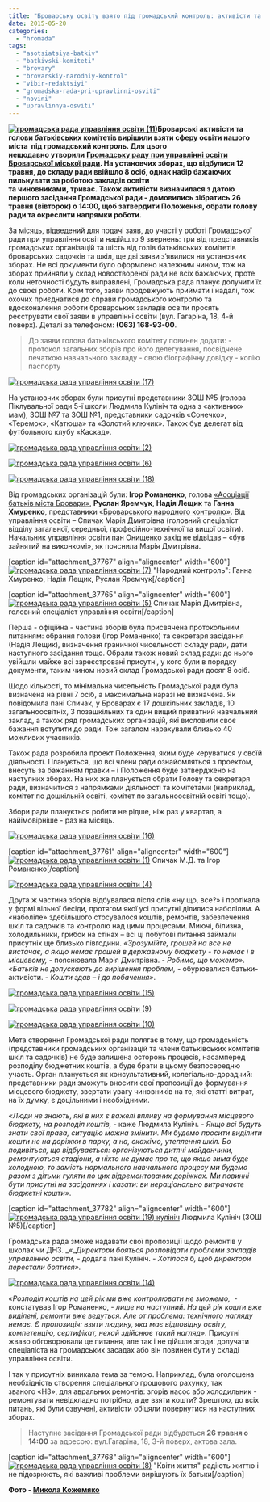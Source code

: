```yaml
---
title: "Броварську освіту взято під громадський контроль: активісти та батьки створили Громадську раду"
date: 2015-05-20
categories: 
  - "hromada"
tags: 
  - "asotsiatsiya-batkiv"
  - "batkivski-komiteti"
  - "brovary"
  - "brovarskiy-narodniy-kontrol"
  - "vibir-redaktsiyi"
  - "gromadska-rada-pri-upravlinni-osviti"
  - "novini"
  - "upravlinnya-osviti"
---
```


**[![громадська рада управління освіти (11)](https://mpz.brovary.org/wp-content/uploads/2015/05/gromadska-rada-upravlinnya-osviti-11.jpg)](https://mpz.brovary.org/wp-content/uploads/2015/05/gromadska-rada-upravlinnya-osviti-11.jpg)Броварські активісти та голови батьківських комітетів вирішили взяти сферу освіти нашого міста  під громадський контроль. Для цього нещодавно утворили** [**Громадську раду при управлінні освіти Броварської міської ради**](https://mpz.brovary.org/pri-upravlinni-osviti-brovarskoyi-miskoyi-radi-stvoryuyut-gromadsku-radu/)**. На установчих зборах, що відбулися 12 травня, до складу ради ввійшло 8 осіб, однак набір бажаючих пильнувати за роботою закладів освіти та чиновниками, триває. Також активісти визначилася з датою першого засідання Громадської ради - домовились зібратись 26 травня (вівторок) о 14:00, щоб затвердити Положення, обрати голову ради та окреслити напрямки роботи.**

За місяць, відведений для подачі заяв, до участі у роботі Громадської ради при управління освіти надійшло 9 звернень: три від представників громадських організацій та шість від голів батьківських комітетів броварських садочків та шкіл, ще дві заяви з’явилися на установчих зборах. Не всі документи було оформлено належним чином, тож на зборах прийняли у склад новоствореної ради не всіх бажаючих, проте коли неточності будуть виправлені, Громадська рада планує долучити їх до своєї роботи. Крім того, заяви продовжують приймати і надалі, тож охочих приєднатися до справи громадського контролю та вдосконалення роботи броварських закладів освіти просять реєструвати свої заяви в управлінні освіти (вул. Гагаріна, 18, 4-й поверх). Деталі за телефоном: **(063) 168-93-00**.

> До заяви голова батьківського комітету повинен додати: - протокол загальних зборів про його делегування, посвідчене печаткою навчального закладу - свою біографічну довідку - копію паспорту

[![громадська рада управління освіти (17)](https://mpz.brovary.org/wp-content/uploads/2015/05/gromadska-rada-upravlinnya-osviti-17.jpg)](https://mpz.brovary.org/wp-content/uploads/2015/05/gromadska-rada-upravlinnya-osviti-17.jpg)

На установчих зборах були присутні представники ЗОШ №5 (голова Піклувальної ради 5-ї школи Людмила Кулініч та одна з «активних» мам), ЗОШ №7 та ЗОШ №1, представники садочків «Сонечко», «Теремок», «Катюша» та «Золотий ключик». Також був делегат від футбольного клубу «Каскад».

[![громадська рада управління освіти (2)](https://mpz.brovary.org/wp-content/uploads/2015/05/gromadska-rada-upravlinnya-osviti-2.jpg)](https://mpz.brovary.org/wp-content/uploads/2015/05/gromadska-rada-upravlinnya-osviti-2.jpg)

[![громадська рада управління освіти (6)](https://mpz.brovary.org/wp-content/uploads/2015/05/gromadska-rada-upravlinnya-osviti-6.jpg)](https://mpz.brovary.org/wp-content/uploads/2015/05/gromadska-rada-upravlinnya-osviti-6.jpg)

[![громадська рада управління освіти (18)](https://mpz.brovary.org/wp-content/uploads/2015/05/gromadska-rada-upravlinnya-osviti-18.jpg)](https://mpz.brovary.org/wp-content/uploads/2015/05/gromadska-rada-upravlinnya-osviti-18.jpg)

Від громадських організацій були: **Ігор Романенко**, голова [«Асоціації батьків міста Бровари»](https://www.facebook.com/groups/607262956074041/?fref=ts), **Руслан Яремчук**, **Надія Лещик** та **Ганна Хмуренко**, представники [«Броварського народного контролю»](http://nk.mybrovary.com/). Від управління освіти – Спичак Марія Дмитрівна (головний спеціаліст відділу загальної, середньої, професійно-технічної та вищої освіти). Начальник управління освіти пан Онищенко захід не відвідав – «був зайнятий на виконкомі», як пояснила Марія Дмитрівна.

\[caption id="attachment\_37767" align="aligncenter" width="600"\][![громадська рада управління освіти (7)](https://mpz.brovary.org/wp-content/uploads/2015/05/gromadska-rada-upravlinnya-osviti-7.jpg)](https://mpz.brovary.org/wp-content/uploads/2015/05/gromadska-rada-upravlinnya-osviti-7.jpg) "Народний контроль": Ганна Хмуренко, Надія Лещик, Руслан Яремчук\[/caption\]

\[caption id="attachment\_37765" align="aligncenter" width="600"\][![громадська рада управління освіти (5)](https://mpz.brovary.org/wp-content/uploads/2015/05/gromadska-rada-upravlinnya-osviti-5.jpg)](https://mpz.brovary.org/wp-content/uploads/2015/05/gromadska-rada-upravlinnya-osviti-5.jpg) Спичак Марія Дмитрівна, головний спеціаліст управління освіти\[/caption\]

Перша - офіційна - частина зборів була присвячена протокольним питанням: обрання голови (Ігор Романенко) та секретаря засідання (Надія Лещик), визначення граничної чисельності складу ради, дати наступного засідання тощо. Обрали також новий склад ради: до нього увійшли майже всі зареєстровані присутні, у кого були в порядку документи, таким чином новий склад Громадської ради досяг 8 осіб.

Щодо кількості, то мінімальна чисельність Громадської ради була визначена на рівні 7 осіб, а максимальна наразі не визначена. Як повідомила пані Спичак, у Броварах є 17 дошкільних закладів, 10 загальноосвітніх, 3 позашкільних та один вищий приватний навчальний заклад, а також ряд громадських організацій, які висловили своє бажання вступити до ради. Тож загалом нарахували близько 40 можливих учасників.

Також рада розробила проект Положення, яким буде керуватися у своїй діяльності. Планується, що всі члени ради ознайомляться з проектом, внесуть за бажанням правки – і Положення буде затверджено на наступних зборах. На них же планується обрати Голову та секретаря ради, визначитися з напрямками діяльності та комітетами (наприклад, комітет по дошкільній освіті, комітет по загальноосвітній освіті тощо).

Збори ради планується робити не рідше, ніж раз у квартал, а найімовірніше - раз на місяць.

[![громадська рада управління освіти (16)](https://mpz.brovary.org/wp-content/uploads/2015/05/gromadska-rada-upravlinnya-osviti-16.jpg)](https://mpz.brovary.org/wp-content/uploads/2015/05/gromadska-rada-upravlinnya-osviti-16.jpg)

\[caption id="attachment\_37761" align="aligncenter" width="600"\][![громадська рада управління освіти (1)](https://mpz.brovary.org/wp-content/uploads/2015/05/gromadska-rada-upravlinnya-osviti-1.jpg)](https://mpz.brovary.org/wp-content/uploads/2015/05/gromadska-rada-upravlinnya-osviti-1.jpg) Спичак М.Д. та Ігор Романенко\[/caption\]

[![громадська рада управління освіти (4)](https://mpz.brovary.org/wp-content/uploads/2015/05/gromadska-rada-upravlinnya-osviti-4.jpg)](https://mpz.brovary.org/wp-content/uploads/2015/05/gromadska-rada-upravlinnya-osviti-4.jpg)

Друга ж частина зборів відбувалася після слів «ну що, все?» і протікала у формі вільної бесіди, протягом якої усі присутні ділилися наболілим. А «наболіле» здебільшого стосувалося коштів, ремонтів, забезпечення шкіл та садочків та контролю над цими процесами. Миючі, білизна, холодильники, грибок на стінах – всі ці побутові питання займали присутніх ще близько півгодини. _«Зрозумійте, грошей на все не вистачає, а якщо немає грошей в державному бюджету - то немає і в місцевому,_ - пояснювала Марія Дмитрівна. - _Робимо, що можемо»_. _«Батьків не допускають до вирішення проблем,_ - обурювалися батьки-активісти. - _Кошти здав – і до побачення»_.

[![громадська рада управління освіти (15)](https://mpz.brovary.org/wp-content/uploads/2015/05/gromadska-rada-upravlinnya-osviti-15.jpg)](https://mpz.brovary.org/wp-content/uploads/2015/05/gromadska-rada-upravlinnya-osviti-15.jpg)

[![громадська рада управління освіти (9)](https://mpz.brovary.org/wp-content/uploads/2015/05/gromadska-rada-upravlinnya-osviti-9.jpg)](https://mpz.brovary.org/wp-content/uploads/2015/05/gromadska-rada-upravlinnya-osviti-9.jpg)

[![громадська рада управління освіти (10)](https://mpz.brovary.org/wp-content/uploads/2015/05/gromadska-rada-upravlinnya-osviti-10.jpg)](https://mpz.brovary.org/wp-content/uploads/2015/05/gromadska-rada-upravlinnya-osviti-10.jpg)

Мета створення Громадської ради полягає в тому, що громадськість (представники громадських організацій та члени батьківських комітетів шкіл та садочків) не буде залишена осторонь процесів, насамперед розподілу бюджетних коштів, а буде брати в цьому безпосередню участь. Орган планується як консультативний, колегіально-дорадчий: представники ради зможуть вносити свої пропозиції до формування місцевого бюджету, звертати увагу чиновників на те, які статті витрат, на їх думку, є доцільними і необхідними.

_«Люди не знають, які в них є важелі впливу на формування місцевого бюджету, на розподіл коштів,_ - каже Людмила Кулініч. - _Якщо всі будуть знати свої права, ситуацію можна змінити. Ми будемо просити виділити кошти не на доріжки в парку, а на, скажімо, утеплення шкіл. Бо подивіться, що відбувається: організуються дитячі майданчики, ремонтуються стадіони, а ніхто не думає про те, що якщо зима буде холодною, то замість нормального навчального процесу ми будемо разом з дітьми гуляти по цих відремонтованих доріжках._ _Ми повинні бути присутні на засіданнях і казати: ви нераціонально витрачаєте бюджетні кошти»_.

\[caption id="attachment\_37782" align="aligncenter" width="600"\][![громадська рада управління освіти (19) кулініч](https://mpz.brovary.org/wp-content/uploads/2015/05/DSC_8809.jpg)](https://mpz.brovary.org/wp-content/uploads/2015/05/DSC_8809.jpg) Людмила Кулініч (ЗОШ №5)\[/caption\]

Громадська рада зможе надавати свої пропозиції щодо ремонтів у школах чи ДНЗ. _«__Директори бояться розповідати проблеми закладів управлінню освіти, -_ додала пані Кулініч. _- Хотілося б, щоб директори перестали боятися»._

[![громадська рада управління освіти (14)](https://mpz.brovary.org/wp-content/uploads/2015/05/gromadska-rada-upravlinnya-osviti-14.jpg)](https://mpz.brovary.org/wp-content/uploads/2015/05/gromadska-rada-upravlinnya-osviti-14.jpg)

_«Розподіл коштів на цей рік ми вже контролювати не зможемо,_  - констатував Ігор Романенко, - _лише на наступний. На цей рік кошти вже виділені, ремонти вже ведуться. Але от проблема: технічного нагляду немає. Є пропозиція: взяти людину, яка має відповідну освіту, компетенцію, сертифікат, нехай здійснює такий нагляд»_. Присутні жваво обговорювали це питання, але так і не дійшли згоди: долучати спеціаліста на громадських засадах або він повинен бути у складі управління освіти.

І так у присутніх виникала тема за темою. Наприклад, була оголошена необхідність створення спеціального грошового рахунку, так званого «НЗ», для авральних ремонтів: згорів насос або холодильник - ремонтувати невідкладно потрібно, а де взяти кошти? Зрештою, до всіх питань, які були озвучені, активісти обіцяли повернутися на наступних зборах.

> Наступне засідання Громадської ради відбудеться **26 травня о 14:00** за адресою: вул.Гагаріна, 18, 3-й поверх, актова зала.

\[caption id="attachment\_37768" align="aligncenter" width="600"\][![громадська рада управління освіти (8)](https://mpz.brovary.org/wp-content/uploads/2015/05/gromadska-rada-upravlinnya-osviti-8.jpg)](https://mpz.brovary.org/wp-content/uploads/2015/05/gromadska-rada-upravlinnya-osviti-8.jpg) "Квіти життя" радіють життю і не підозрюють, які важливі проблеми вирішують їх батьки\[/caption\]

**Фото - [Микола Кожемяко](http://fotokray.com.ua/)**
